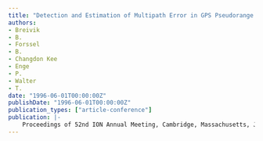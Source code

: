 ```yaml
---
title: "Detection and Estimation of Multipath Error in GPS Pseudorange Measurements using Signal-To-Noise Ratio in a Stationary Single-Frequency Receiver"
authors:
- Breivik
- B.
- Forssel
- B.
- Changdon Kee
- Enge
- P.
- Walter
- T.
date: "1996-06-01T00:00:00Z"
publishDate: "1996-06-01T00:00:00Z"
publication_types: ["article-conference"]
publication: |-
    Proceedings of 52nd ION Annual Meeting, Cambridge, Massachusetts, June 19-21, 1996, pp. 147-156
---
```

